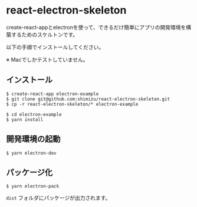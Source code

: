 # react-electron-skeleton

create-react-appとelectronを使って、できるだけ簡単にアプリの開発環境を構築するためのスケルトンです。

以下の手順でインストールしてください。

※ Macでしかテストしていません。

## インストール

```
$ create-react-app electron-example
$ git clone git@github.com:shimizu/react-electron-skeleton.git
$ cp -r react-electron-skeleton/* electron-example
```

```
$ cd electron-example
$ yarn install
```

## 開発環境の起動

```
$ yarn electron-dev
```

## パッケージ化

```
$ yarn electron-pack
``` 
`dist` フォルダにパッケージが出力されます。
